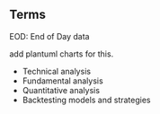 
##

## Terms

EOD: End of Day data

add plantuml charts for this.

- Technical analysis
- Fundamental analysis
- Quantitative analysis
- Backtesting models and strategies

